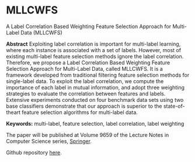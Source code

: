 # MLLCWFS
A Label Correlation Based Weighting Feature Selection Approach for Multi-Label Data (MLLCWFS)

**Abstract** Exploiting label correlation is important for multi-label learning, where each instance is associated with a set of labels. However, most of existing multi-label feature selection methods ignore the label correlation. Therefore, we propose a Label Correlation Based Weighting Feature Selection Approach for Multi-Label Data, called MLLCWFS. It is a framework developed from traditional filtering feature selection methods for single-label data. To exploit the label correlation, we compute the importance of each label in mutual information, and adopt three weighting strategies to evaluate the correlation between features and labels. Extensive experiments conducted on four benchmark data sets using two base classifiers demonstrate that our approach is superior to the state-of-theart feature selection algorithms for multi-label data. 

**Keywords:** multi-label, feature selection, label correlation, label weighting


The paper will be published at Volume 9659 of the Lecture Notes in Computer Science series, [Springer](http://www.springer.com/).

Github repository [here](https://github.com/luuil/MLLCWFS).
